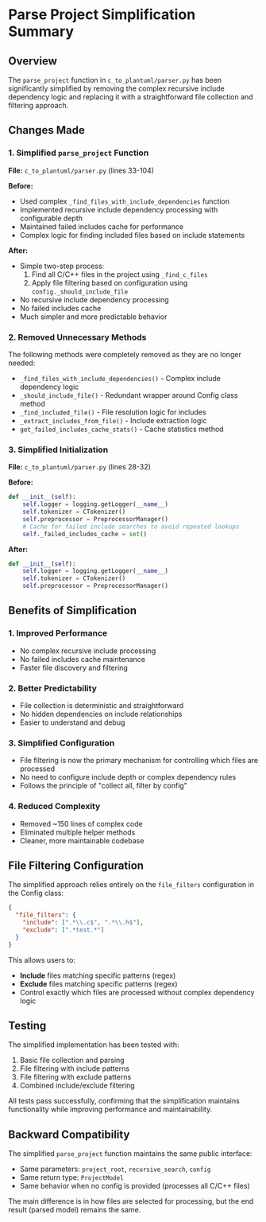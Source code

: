 # Parse Project Simplification Summary

## Overview
The `parse_project` function in `c_to_plantuml/parser.py` has been significantly simplified by removing the complex recursive include dependency logic and replacing it with a straightforward file collection and filtering approach.

## Changes Made

### 1. Simplified `parse_project` Function
**File:** `c_to_plantuml/parser.py` (lines 33-104)

**Before:**
- Used complex `_find_files_with_include_dependencies` function
- Implemented recursive include dependency processing with configurable depth
- Maintained failed includes cache for performance
- Complex logic for finding included files based on include statements

**After:**
- Simple two-step process:
  1. Find all C/C++ files in the project using `_find_c_files`
  2. Apply file filtering based on configuration using `config._should_include_file`
- No recursive include dependency processing
- No failed includes cache
- Much simpler and more predictable behavior

### 2. Removed Unnecessary Methods
The following methods were completely removed as they are no longer needed:

- `_find_files_with_include_dependencies()` - Complex include dependency logic
- `_should_include_file()` - Redundant wrapper around Config class method
- `_find_included_file()` - File resolution logic for includes
- `_extract_includes_from_file()` - Include extraction logic
- `get_failed_includes_cache_stats()` - Cache statistics method

### 3. Simplified Initialization
**File:** `c_to_plantuml/parser.py` (lines 28-32)

**Before:**
```python
def __init__(self):
    self.logger = logging.getLogger(__name__)
    self.tokenizer = CTokenizer()
    self.preprocessor = PreprocessorManager()
    # Cache for failed include searches to avoid repeated lookups
    self._failed_includes_cache = set()
```

**After:**
```python
def __init__(self):
    self.logger = logging.getLogger(__name__)
    self.tokenizer = CTokenizer()
    self.preprocessor = PreprocessorManager()
```

## Benefits of Simplification

### 1. **Improved Performance**
- No complex recursive include processing
- No failed includes cache maintenance
- Faster file discovery and filtering

### 2. **Better Predictability**
- File collection is deterministic and straightforward
- No hidden dependencies on include relationships
- Easier to understand and debug

### 3. **Simplified Configuration**
- File filtering is now the primary mechanism for controlling which files are processed
- No need to configure include depth or complex dependency rules
- Follows the principle of "collect all, filter by config"

### 4. **Reduced Complexity**
- Removed ~150 lines of complex code
- Eliminated multiple helper methods
- Cleaner, more maintainable codebase

## File Filtering Configuration

The simplified approach relies entirely on the `file_filters` configuration in the Config class:

```json
{
  "file_filters": {
    "include": [".*\\.c$", ".*\\.h$"],
    "exclude": [".*test.*"]
  }
}
```

This allows users to:
- **Include** files matching specific patterns (regex)
- **Exclude** files matching specific patterns (regex)
- Control exactly which files are processed without complex dependency logic

## Testing

The simplified implementation has been tested with:
1. Basic file collection and parsing
2. File filtering with include patterns
3. File filtering with exclude patterns
4. Combined include/exclude filtering

All tests pass successfully, confirming that the simplification maintains functionality while improving performance and maintainability.

## Backward Compatibility

The simplified `parse_project` function maintains the same public interface:
- Same parameters: `project_root`, `recursive_search`, `config`
- Same return type: `ProjectModel`
- Same behavior when no config is provided (processes all C/C++ files)

The main difference is in how files are selected for processing, but the end result (parsed model) remains the same.